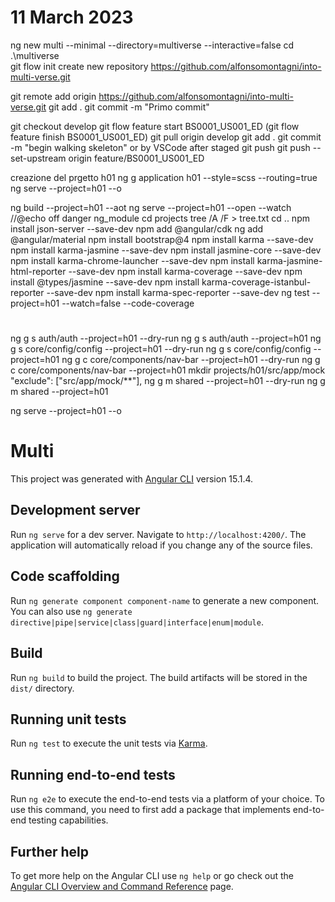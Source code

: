 # 11 March 2023

ng new multi --minimal --directory=multiverse --interactive=false
 cd .\multiverse\
 git flow init
 create new repository https://github.com/alfonsomontagni/into-multi-verse.git
 
 git remote add origin https://github.com/alfonsomontagni/into-multi-verse.git
 git add .
 git commit -m "Primo commit"

 git checkout develop
 git flow feature start BS0001_US001_ED (git flow feature finish BS0001_US001_ED)
 git pull origin develop
 git add . 
 git commit -m "begin walking skeleton" or by VSCode after staged
 git push
 git push --set-upstream origin feature/BS0001_US001_ED

 creazione del prgetto h01
ng g application h01  --style=scss --routing=true
ng serve --project=h01  --o

ng build --project=h01 --aot 
ng serve --project=h01 --open --watch
//@echo off
danger  ng_module
 cd projects 
 tree /A /F > tree.txt 
 cd ..
 npm install json-server --save-dev
 npm add @angular/cdk
 ng add @angular/material
 npm install bootstrap@4
 npm install karma --save-dev
 npm install karma-jasmine  --save-dev
 npm install jasmine-core  --save-dev
 npm install karma-chrome-launcher --save-dev
npm install karma-jasmine-html-reporter --save-dev
npm install karma-coverage --save-dev
npm install @types/jasmine --save-dev
npm install karma-coverage-istanbul-reporter --save-dev
npm install karma-spec-reporter --save-dev
ng test --project=h01  --watch=false  --code-coverage
#

ng g s auth/auth --project=h01 --dry-run
ng g s auth/auth --project=h01
ng g s core/config/config --project=h01 --dry-run
ng g s core/config/config --project=h01 
ng g c core/components/nav-bar --project=h01 --dry-run
ng g c core/components/nav-bar --project=h01 
mkdir projects/h01/src/app/mock  "exclude": ["src/app/mock/**"],
ng g m shared --project=h01 --dry-run
ng g m shared --project=h01 

ng serve --project=h01 --o

# Multi

This project was generated with [Angular CLI](https://github.com/angular/angular-cli) version 15.1.4.

## Development server

Run `ng serve` for a dev server. Navigate to `http://localhost:4200/`. The application will automatically reload if you change any of the source files.

## Code scaffolding

Run `ng generate component component-name` to generate a new component. You can also use `ng generate directive|pipe|service|class|guard|interface|enum|module`.

## Build

Run `ng build` to build the project. The build artifacts will be stored in the `dist/` directory.

## Running unit tests

Run `ng test` to execute the unit tests via [Karma](https://karma-runner.github.io).

## Running end-to-end tests

Run `ng e2e` to execute the end-to-end tests via a platform of your choice. To use this command, you need to first add a package that implements end-to-end testing capabilities.

## Further help

To get more help on the Angular CLI use `ng help` or go check out the [Angular CLI Overview and Command Reference](https://angular.io/cli) page.
